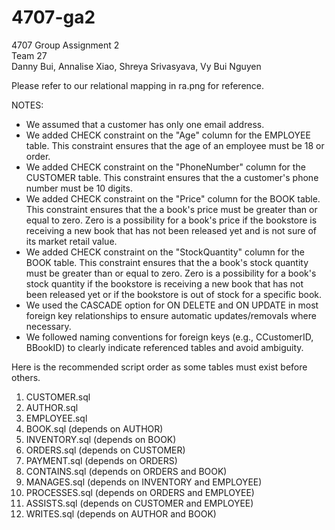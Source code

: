 # 4707-ga2
4707 Group Assignment 2 <br>
Team 27 <br>
Danny Bui, Annalise Xiao, Shreya Srivasyava, Vy Bui Nguyen <br>

Please refer to our relational mapping in ra.png for reference. 

NOTES:
- We assumed that a customer has only one email address. 
- We added CHECK constraint on the "Age" column for the EMPLOYEE table. This constraint ensures that the age of an employee must be 18 or order.
- We added CHECK constraint on the "PhoneNumber" column for the CUSTOMER table. This constraint ensures that the a customer's phone number must be 10 digits.
- We added CHECK constraint on the "Price" column for the BOOK table. This constraint ensures that the a book's price must be greater than or equal to zero. Zero is a possibility for a book's price if the bookstore is receiving a new book that has not been released yet and is not sure of its market retail value. <br>
- We added CHECK constraint on the "StockQuantity" column for the BOOK table. This constraint ensures that the a book's stock quantity must be greater than or equal to zero. Zero is a possibility for a book's stock quantity if the bookstore is receiving a new book that has not been released yet or if the bookstore is out of stock for a specific book. <br>
- We used the CASCADE option for ON DELETE and ON UPDATE in most foreign key relationships to ensure automatic updates/removals where necessary.
- We followed naming conventions for foreign keys (e.g., CCustomerID, BBookID) to clearly indicate referenced tables and avoid ambiguity.


Here is the recommended script order as some tables must exist before others. <br>
1. CUSTOMER.sql <br>
2. AUTHOR.sql <br>
3. EMPLOYEE.sql <br>
4. BOOK.sql (depends on AUTHOR) <br>
5. INVENTORY.sql (depends on BOOK) <br>
6. ORDERS.sql (depends on CUSTOMER) <br>
7. PAYMENT.sql (depends on ORDERS) <br>
8. CONTAINS.sql (depends on ORDERS and BOOK) <br>
9. MANAGES.sql (depends on INVENTORY and EMPLOYEE) <br>
10. PROCESSES.sql (depends on ORDERS and EMPLOYEE) <br>
11. ASSISTS.sql (depends on CUSTOMER and EMPLOYEE) <br>
12. WRITES.sql (depends on AUTHOR and BOOK) <br>

